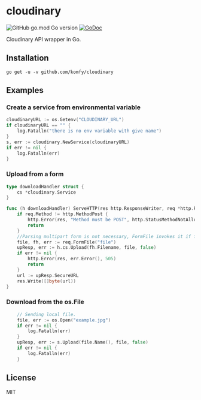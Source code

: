 # cloudinary

![GitHub go.mod Go version](https://img.shields.io/github/go-mod/go-version/komfy/cloudinary?style=flat-square)
[![GoDoc](https://godoc.org/github.com/komfy/cloudinary?status.svg)](https://pkg.go.dev/github.com/komfy/cloudinary)

Cloudinary API wrapper in Go.

## Installation

```
go get -u -v github.com/komfy/cloudinary
```

## Examples


### Create a service from environmental variable

```go 
cloudinaryURL := os.Getenv("CLOUDINARY_URL")
if cloudinaryURL == "" {
	log.Fatalln("there is no env variable with give name")
}
s, err := cloudinary.NewService(cloudinaryURL)
if err != nil {
	log.Fatalln(err)
}
```


### Upload from a form
```go 
type downloadHandler struct {
	cs *cloudinary.Service
}

func (h downloadHandler) ServeHTTP(res http.ResponseWriter, req *http.Request) {
	if req.Method != http.MethodPost {
		http.Error(res, "Method must be POST", http.StatusMethodNotAllowed)
		return
	}
	//Parsing multipart form is not necessary, FormFile invokes it if form isn't parsed.
	file, fh, err := req.FormFile("file")
	upResp, err := h.cs.Upload(fh.Filename, file, false)
	if err != nil {
		http.Error(res, err.Error(), 505)
		return
	}
	url := upResp.SecureURL
	res.Write([]byte(url))
}
```
### Download from the os.File 
``` go 
	// Sending local file.
	file, err := os.Open("example.jpg")
	if err != nil {
		log.Fatalln(err)
	}
	upResp, err := s.Upload(file.Name(), file, false)
	if err != nil {
		log.Fatalln(err)
	}
```


## License

MIT
